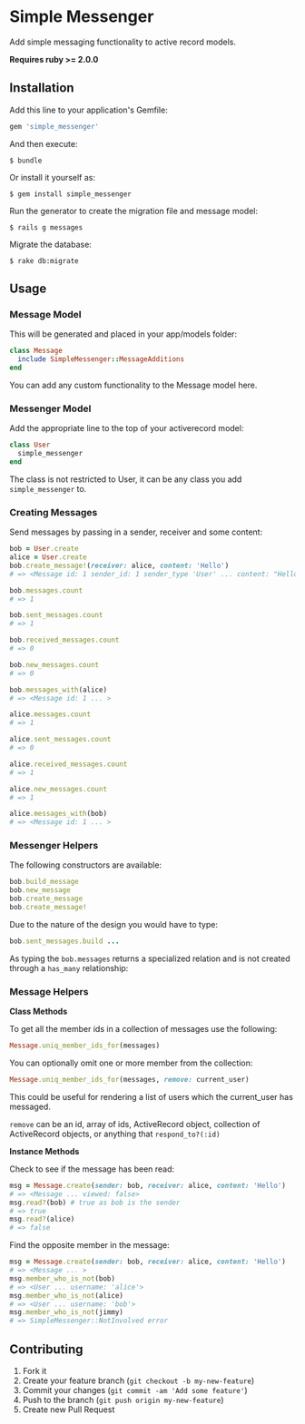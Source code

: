 # Simple Messenger

Add simple messaging functionality to active record models.

**Requires ruby >= 2.0.0**

## Installation

Add this line to your application's Gemfile:

```ruby
gem 'simple_messenger'
```

And then execute:

```
$ bundle
```

Or install it yourself as:

```
$ gem install simple_messenger
```

Run the generator to create the migration file and message model:

```
$ rails g messages
```

Migrate the database:

```
$ rake db:migrate
```

## Usage

### Message Model

This will be generated and placed in your app/models folder:

```ruby
class Message
  include SimpleMessenger::MessageAdditions
end
```

You can add any custom functionality to the Message model here.

### Messenger Model

Add the appropriate line to the top of your activerecord model:

```ruby
class User
  simple_messenger
end
```

The class is not restricted to User, it can be any class you add ```simple_messenger``` to.

### Creating Messages

Send messages by passing in a sender, receiver and some content:

```ruby
bob = User.create
alice = User.create
bob.create_message!(receiver: alice, content: 'Hello')
# => <Message id: 1 sender_id: 1 sender_type 'User' ... content: "Hello" viewed: false>

bob.messages.count
# => 1

bob.sent_messages.count
# => 1

bob.received_messages.count
# => 0

bob.new_messages.count
# => 0

bob.messages_with(alice)
# => <Message id: 1 ... >

alice.messages.count
# => 1

alice.sent_messages.count
# => 0

alice.received_messages.count
# => 1

alice.new_messages.count
# => 1

alice.messages_with(bob)
# => <Message id: 1 ... >
```

### Messenger Helpers

The following constructors are available:

```ruby
bob.build_message
bob.new_message
bob.create_message
bob.create_message!
```

Due to the nature of the design you would have to type:

```ruby
bob.sent_messages.build ...
```

As typing the ```bob.messages``` returns a specialized relation and is not
created through a ```has_many``` relationship:

### Message Helpers

**Class Methods**

To get all the member ids in a collection of messages use the following:

```ruby
Message.uniq_member_ids_for(messages)
```

You can optionally omit one or more member from the collection:

```ruby
Message.uniq_member_ids_for(messages, remove: current_user)
```
This could be useful for rendering a list of users which the current_user has
messaged.

```remove``` can be an id, array of ids, ActiveRecord object, collection of
ActiveRecord objects, or anything that ```respond_to?(:id)```

**Instance Methods**

Check to see if the message has been read:

```ruby
msg = Message.create(sender: bob, receiver: alice, content: 'Hello')
# => <Message ... viewed: false>
msg.read?(bob) # true as bob is the sender
# => true
msg.read?(alice)
# => false
```

Find the opposite member in the message:

```ruby
msg = Message.create(sender: bob, receiver: alice, content: 'Hello')
# => <Message ... >
msg.member_who_is_not(bob)
# => <User ... username: 'alice'>
msg.member_who_is_not(alice)
# => <User ... username: 'bob'>
msg.member_who_is_not(jimmy)
# => SimpleMessenger::NotInvolved error
```

## Contributing

1. Fork it
2. Create your feature branch (`git checkout -b my-new-feature`)
3. Commit your changes (`git commit -am 'Add some feature'`)
4. Push to the branch (`git push origin my-new-feature`)
5. Create new Pull Request
